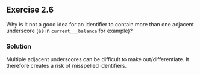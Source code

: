 ## Exercise 2.6
Why is it not a good idea for an identifier to contain more than one adjacent underscore (as in `current___balance` for example)?

### Solution
Multiple adjacent underscores can be difficult to make out/differentiate. It therefore creates a risk of misspelled identifiers.